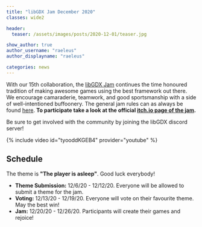 ```yaml
---
title: "libGDX Jam December 2020"
classes: wide2

header:
  teaser: /assets/images/posts/2020-12-01/teaser.jpg

show_author: true
author_username: "raeleus"
author_displayname: "raeleus"

categories: news
---
```


With our 15th collaboration, the [libGDX Jam](/community/jams/) continues the time honoured tradition of making awesome games using the best framework out there. We encourage camaraderie, teamwork, and good sportsmanship with a side of well-intentioned buffoonery. The general jam rules can as always be found [here](/community/jams/). **To participate take a look at the official [itch.io page of the jam](https://itch.io/jam/libgdx-jam-15).**

Be sure to get involved with the community by joining the libGDX discord server!

{% include video id="tyooddKGEB4" provider="youtube" %}

## Schedule
<!--The theme is yet to be determined.-->
The theme is **"The player is asleep"**. Good luck everybody!

- **Theme Submission:** 12/6/20 - 12/12/20. Everyone will be allowed to submit a theme for the jam.
- **Voting:** 12/13/20 - 12/19/20.  Everyone will vote on their favourite theme. May the best win!
- **Jam:** 12/20/20 - 12/26/20. Participants will create their games and rejoice!


<!--
## Submissions
The libGDX Jame September 2020 is now over! We hope everyone had a lot of fun and are proud to present the [20 entries](https://itch.io/jam/libgdx-jam-september-2020/entries):

{//% include video id="Y81CxoRMIek" provider="youtube" %}

-->
